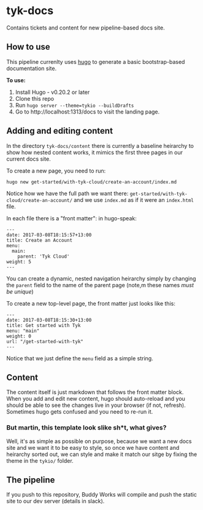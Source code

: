 # tyk-docs

Contains tickets and content for new pipeline-based docs site.

## How to use

This pipeline currenlty uses [hugo](http://gohugo.io/) to generate a basic bootstrap-based documentation site.

**To use:**

1. Install Hugo - v0.20.2 or later
2. Clone this repo 
3. Run `hugo server --theme=tykio --buildDrafts`
4. Go to  http://localhost:1313/docs to visit the landing page.


## Adding and editing content

In the directory `tyk-docs/content` there is currently a baseline heirarchy to show how nested content works, it mimics the first three pages in our current docs site.

To create a new page, you need to run:

`hugo new get-started/with-tyk-cloud/create-an-account/index.md`

Notice how we have the full path we want there: `get-started/with-tyk-cloud/create-an-account/` and we use `index.md` as if it were an `index.html` file.

In each file there is a "front matter": in hugo-speak:

```
---
date: 2017-03-08T18:15:57+13:00
title: Create an Account
menu:
  main:
    parent: 'Tyk Cloud'
weight: 5
---
```

You can create a dynamic, nested navigation heirarchy simply by changing the `parent` field to the name of the parent page (note,m these names *must be unique*)

To create a new top-level page, the front matter just looks like this:

```
--- 
date: 2017-03-08T18:15:30+13:00
title: Get started with Tyk
menu: "main"
weight: 0
url: "/get-started-with-tyk"
---
```

Notice that we just define the `menu` field as a simple string. 

## Content

The content itself is just markdown that follows the front matter block. When you add and edit new content, hugo should auto-reload and you should be able to see the changes live in your browser (if not, refresh). Sometimes hugo gets confused and you need to re-run it.

### But martin, this template look slike sh*t, what gives?

Well, it's as simple as possible on purpose, because we want a new docs site and we want it to be easy to style, so once we have content and heirarchy sorted out, we can style and make it match our sitge by fixing the theme in the `tykio/` folder.

## The pipeline

If you push to this repository, Buddy Works will compile and push the static site to our dev server (details in slack).
